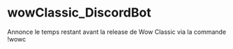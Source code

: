 # wowClassic_DiscordBot
Annonce le temps restant avant la release de Wow Classic via la commande !wowc
